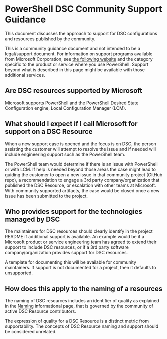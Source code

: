 # PowerShell DSC Community Support Guidance

This document discusses the approach to support for DSC configurations and resources
published by the community.

This is a community guidance document and not intended to be a legal/support document.
For information on support programs available from Microsoft Corporation, see
[the following website](https://support.microsoft.com/en-us/allproducts) and the
category specific to the product or service where you use PowerShell. Support
beyond what is described in this page might be available with those additional services.

## Are DSC resources supported by Microsoft

Microsoft supports PowerShell and the PowerShell Desired State Configuration engine,
Local Configuration Manager (LCM).

## What should I expect if I call Microsoft for support on a DSC Resource

When a new support case is opened and the focus is on DSC, the person assisting
the customer will attempt to resolve the issue and if needed will include engineering
support such as the PowerShell team.

The PowerShell team would determine if there is an issue with PowerShell or with
LCM. If help is needed beyond those areas the case might lead to guiding the customer
to open a new issue in that community project (GitHub repo), a recommendation to
engage a 3rd party company/organization that published the DSC Resource, or
escalation with other teams at Microsoft. With community supported artifacts,
the case would be closed once a new issue has been submitted to the project.

## Who provides support for the technologies managed by DSC

The maintainers for DSC resources should clearly identify in the project README
if additional support is available. An example would be if a Microsoft product or
service engineering team has agreed to extend their support to include DSC resources,
or if a 3rd party software company/organization provides support for DSC resources.

A template for documenting this will be available for community maintainers. If
support is not documented for a project, then it defaults to unsupported.

## How does this apply to the naming of a resources

The naming of DSC resources includes an identifier of quality as explained in the
[Naming](Naming.md) informational page, that is governed by the community of active
DSC Resource contributors.

The expression of quality for a DSC Resource is a distinct metric from supportability.
The concepts of DSC Resource naming and support should be considered unrelated.
